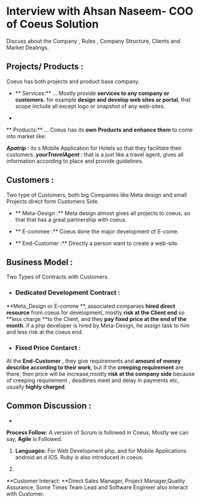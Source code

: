 

# Interview with Ahsan Naseem- COO of Coeus Solution



Discuss about the Company , Rules , Company Structure, Clients and Market Dealings.



## Projects/ Products :

 

Coeus has both projects and product base company.

* ** Services:**  ... Mostly provide **services to any company or customers.** for example **design and develop web sites or portal**, that scope include all except logo or snapshot of any web-sites.


* 
** Products:** ... Coeus has its **own Products and enhance them** to come into market like:

***Apatrip :*** its s Mobile Application for Hotels so that they facilitate their customers.
   ***yourTravelAgent :*** that is a just like a travel agent, gives all information according to place and provide guidelines.





## Customers : 



Two type of Customers, both big Companies like Meta design and small Projects direct form Customers Side.


* ** Meta-Design :** Meta design almost gives all projects to coeus, so that that has a great partnership with coeus.

* ** E-commee :** Coeus done the major development of E-come.

* ** End-Customer :** Directly a person want to create a web-site.




## Business Model : 



Two Types of Contracts with Customers.


* ###  Dedicated Development Contract :
**Meta_Design or E-comme **, associated companies **hired direct resource** from coeus for development, mostly **risk at the Client end** so **less charge **to the Client, and they **pay fixed price at the end of the month**. if a php developer is hired by Meta-Design, he assign task to him and less risk at the coeus end. 


* ###  Fixed Price Contarct : 
At the **End-Customer** , they give requirements and **amount of money describe according to their work**, but if the **creeping requirement** are there, then price will be increase,mostly **risk at the company side** because of creeping requirement , deadlines meet and delay in payments etc,  usually **highly charged**.


## Common Discussion :

* 
**Process Follow:** A version of Scrum is followed in Coeus, Mostly we  can say, **Agile** is Followed.

1. **Languages:** For  Web Development php, and for Mobile Applications android an d IOS. Ruby is also introduced in coeus.

2.  
**Customer Interact: **Direct Sales Manager, Project Manager,Quality Assurance, Some Times Team Lead and Software Engineer also interact with Customer.

